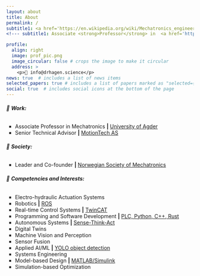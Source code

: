 ```yaml
---
layout: about
title: About
permalink: /
subtitle1: <a href='https://en.wikipedia.org/wiki/Mechatronics_engineering'>Mechatronics Wizard</a> | <strong>Ph.D.</strong>
<!--- subtitle1: Associate <strong>Professor</strong> in  <a href='https://en.wikipedia.org/wiki/Mechatronics_engineering'>Mechatronics</a> at the <a href='https://www.uia.no/en'>University of Agder</a> -->

profile:
  align: right
  image: prof_pic.png
  image_circular: false # crops the image to make it circular
  address: >
    <p>📧 info@drhagen.science</p>
news: true  # includes a list of news items
selected_papers: true # includes a list of papers marked as "selected={true}"
social: true  # includes social icons at the bottom of the page
---
```

<h6>💼 <strong>Work:</strong></h6>
<ul style="list-style-type: square;">
  <li>Associate Professor in Mechatronics <strong>|</strong> <a href='https://www.uia.no/kk/profil/danielh'>University of Agder</a></li>
  <li>Senior Technical Advisor <strong>|</strong> <a href='https://motiontech.no'>MotionTech AS</a></li>
</ul>
<h6>🍻 <strong>Society:</strong></h6>
<ul style="list-style-type: square;">
  <li>Leader and Co-founder <strong>|</strong> <a href='https://nsom.no'>Norwegian Society of Mechatronics</a></li>
</ul>
<h6>🎒 <strong>Competencies and Interests:</strong></h6>
<ul style="list-style-type: square;">
  <li>Electro-hydraulic Actuation Systems</li>
  <li>Robotics <strong>|</strong> <a href='https://www.ros.org/'>ROS</a></li>
  <li>Real-time Control Systems <strong>|</strong>  <a href='https://www.beckhoff.com/en-en/products/automation/twincat/'> TwinCAT</a></li>
  <li>Programming and Software Development <strong>|</strong> <a href='https://www.ros.org/'>PLC, Python, C++, Rust</a></li>
  <li>Autonomous Systems <strong>|</strong> <a href='https://www.uia.no/en'>Sense-Think-Act</a></li>
  <li>Digital Twins</li>
  <li>Machine Vision and Perception</li>
  <li>Sensor Fusion</li>
  <li>Applied AI/ML <strong>|</strong>  <a href='https://www.uia.no/en'>YOLO object detection</a></li>      
  <li>Systems Engineering</li>               
  <li>Model-based Design <strong>|</strong>  <a href='https://www.uia.no/en'>MATLAB/Simulink</a></li>
  <li>Simulation-based Optimization</li>
</ul> 

<!--- Daniel is a curious, ambitious, conscientious multidisciplinary engineer and a reserve officer with a passion for Mechatronics, innovation, R&D, and team leadership. After completing compulsory military service, he has gained relevant leadership experience through his career and courses in the Norwegian Armed Forces. Daniel graduated with a Master’s degree in 2014 based on his trade certificate and successfully defended his Ph.D. degree in 2020. 

Before starting on a joint Ph.D. education in 2016, he worked for two years with offshore drilling equipment control systems throughout the world, both in test and commissioning phases and during operation. Between 2020 and 2022, before starting working full-time as an Associate Professor in Mechatronics, he worked as a senior R&D engineer responsible for the control systems of marine lifting and handling equipment such as 3D compensated knuckle-boom cranes. -->


<!--- Write your biography here. Tell the world about yourself. Link to your favorite [subreddit](http://reddit.com). You can put a picture in, too. The code is already in, just name your picture `prof_pic.jpg` and put it in the `img/` folder.

Put your address / P.O. box / other info right below your picture. You can also disable any these elements by editing `profile` property of the YAML header of your `_pages/about.md`. Edit `_bibliography/papers.bib` and Jekyll will render your [publications page](/al-folio/publications/) automatically.

Link to your social media connections, too. This theme is set up to use [Font Awesome icons](http://fortawesome.github.io/Font-Awesome/) and [Academicons](https://jpswalsh.github.io/academicons/), like the ones below. Add your Facebook, Twitter, LinkedIn, Google Scholar, or just disable all of them. -->

<br>
